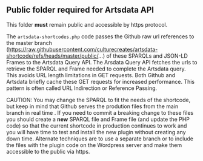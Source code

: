 Public folder required for Artsdata API
--------------------------

This folder **must** remain public and accessible by https protocol.

The `artsdata-shortcodes.php` code passes the Github raw url references to the master branch (https://raw.githubusercontent.com/culturecreates/artsdata-shortcode/refs/heads/master/public/...) of these SPARQLs and JSON-LD Frames to the Artsdata Query API. The Arsdata Query API fetches the urls to retrieve the SPARQL and Frame needed to complete the Artsdata query.  This avoids URL length limitations in GET requests. Both Github and Artsdata briefly cache these GET requests for increased performance. This pattern is often called URL Indirection or Reference Passing.

CAUTION: You may change the SPARQL to fit the needs of the shortcode, but keep in mind that Github serves the prodution files from the main branch in real time . If you need to commit a breaking change to these files you should create a **new** SPARQL file and Frame file (and update the PHP code) so that the current shortcode in production continues to work and you will have time to test and install the new plugin without creating any down time. Alternate techniques are to use a separate branch or to include the files with the plugin code on the Wordpress server and make them accessible to the public via https.